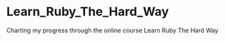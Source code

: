 Learn_Ruby_The_Hard_Way
=======================

Charting my progress through the online course Learn Ruby The Hard Way
